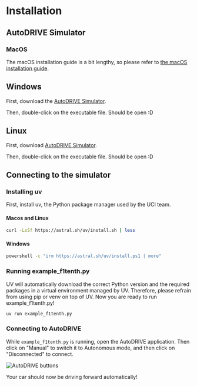 # Installation
## AutoDRIVE Simulator
### MacOS

The macOS installation guide is a bit lengthy, so please refer to [the macOS installation guide](macos.md).

## Windows

First, download the [AutoDRIVE Simulator](https://github.com/Tinker-Twins/AutoDRIVE/releases/download/Simulator-0.3.0/AutoDRIVE_Simulator_Windows.zip).

Then, double-click on the executable file. Should be open :D

## Linux

First, download [AutoDRIVE Simulator](https://github.com/Tinker-Twins/AutoDRIVE/releases/download/Simulator-0.3.0/AutoDRIVE_Simulator_Linux.zip).

Then, double-click on the executable file. Should be open :D

## Connecting to the simulator

### Installing uv

First, install uv, the Python package manager used by the UCI team.

#### Macos and Linux

```bash
curl -LsSf https://astral.sh/uv/install.sh | less
```

#### Windows

```bash
powershell -c "irm https://astral.sh/uv/install.ps1 | more"
```

### Running example_f1tenth.py

UV will automatically download the correct Python version and the required packages in a virtual environment managed by UV. Therefore, please refrain from using pip or venv on top of UV. Now you are ready to run example_f1tenth.py!

```bash
uv run example_f1tenth.py
```

### Connecting to AutoDRIVE

While `example_f1tenth.py` is running, open the AutoDRIVE application. Then click on "Manual" to switch it to Autonomous mode, and then click on "Disconnected" to connect.

![AutoDRIVE buttons](images/AutoDRIVE_buttons.png "AutoDRIVE buttons")

Your car should now be driving forward automatically!